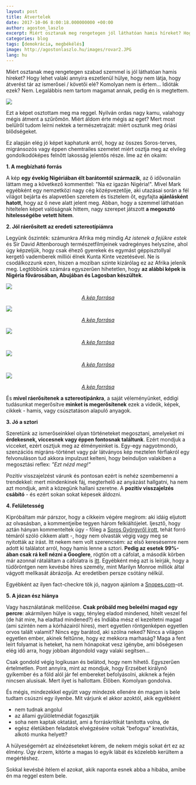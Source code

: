 ```yaml
---
layout: post
title: Átvertelek
date: 2017-10-06 8:00:18.000000000 +00:00
author: agoston_laszlo
excerpt: Miért osztanak meg rengetegen jól láthatóan hamis híreket? Hogy lehet valaki annyira hülye, hogy átverést tár az ismerősei elé? Komolyan nem is értem... Idióták ezek? Nem. Legalábbis nem tartom magamat annak, pedig én is megtettem.
categories: blog
tags: [demokrácia, megbékélés]
image: http://agostonlaszlo.hu/images/rovar2.JPG
lang: hu
---
```

Miért osztanak meg rengetegen szabad szemmel is jól láthatóan hamis híreket? Hogy lehet valaki annyira eszetlenül hülye, hogy nem látja, hogy átverést tár az ismerősei / követői elé? Komolyan nem is értem... Idióták ezek? Nem. Legalábbis nem tartom magamat annak, pedig én is megtettem.

![](http://agostonlaszlo.hu/images/rovar.jpg)

Ezt a képet osztottam meg ma reggel. Nyilván ordas nagy kamu, valahogy mégis átment a szűrőmön. Miért áldom érte mégis az eget? Mert most belülről tudom leírni nektek a természetrajzát: miért osztunk meg óriási blődségeket.

Ez alapján elég jó képet kaphatunk arról, hogy az összes Soros-terves, migránsozós vagy éppen chemtrailes szemetet miért osztja meg az elvileg gondolkodóképes felnőtt lakosság jelentős része. Íme az én okaim:

**1. A megbízható forrás**

A kép **egy évekig Nigériában élt barátomtól származik**, az ő idővonalán láttam meg a következő kommenttel: "Na ez igazán Nigéria!". Mivel Mark egyébként egy nemzetközi nagy cég középvezetője, aki utazásai során a fél világot bejárta és alapvetően szeretem és tisztelem őt, egyfajta **ajánlásként hatott**, hogy az ő neve alatt jelent meg. Abban, hogy a szemmel láthatóan hiteltelen képet valóságnak hittem, nagy szerepet játszott **a megosztó hitelességébe vetett hitem**.

**2. Jól ráerősített az eredeti sztereotípiámra**

Legyünk őszinték: számunkra Afrika még mindig *Az istenek a fejükre estek* és Sir David Attenborough természetfilmjeinek vadregényes helyszíne, ahol úgy képzeljük, hogy csak éhező gyerekek és egymást géppisztollyal kergető vademberek milliói élnek Kunta Kinte vezetésével. Ne is csodálkozzunk ezen, hiszen a moziban szinte kizárólag ez az Afrika jelenik meg. Legtöbbünk számára egyszerűen hihetetlen, hogy **az alábbi képek is Nigéria fővárosában, Abujában és Lagosban készültek**.

![](http://agostonlaszlo.hu/images/abuja.jpg)
<center><i><a href="https://travel.jumia.com/blog/ng/5-solid-truths-about-living-in-abuja-3051" target="blank" >A kép forrása</a></i></center>

![](http://agostonlaszlo.hu/images/lagos2.jpg)
<center><i><a href="http://commonedge.org/tag/urban-design/" target="blank" >A kép forrása</a></i></center>

![](http://agostonlaszlo.hu/images/lagos5.jpg)
<center><i><a href="http://www.enekem.com.ng/2016/10/articlelagos-vs-abuja-vs-port-harcourt.html" target="blank" >A kép forrása</a></i></center>

![](http://agostonlaszlo.hu/images/lagos3.jpg)
<center><i><a href="http://www.transformmagazine.net/articles/2016/place-branding-lagos-nigeria/" target="blank" >A kép forrása</a></i></center>

![](http://agostonlaszlo.hu/images/lagos4.jpg)
<center><i><a href="https://travel.jumia.com/blog/ng/5-solid-truths-about-living-in-abuja-3051" target="blank" >A kép forrása</a></i></center>

És **mivel ráerősítenek a sztereotípánkra**, a saját véleményünket, eddigi tudásunkat megerősítve **minket is megerősítenek** ezek a videók, képek, cikkek - hamis, vagy csúsztatáson alapuló anyagok.

**3. Jó a sztori**

Szeretünk az ismerőseinkkel olyan történeteket megosztani, amelyeket mi **érdekesnek, viccesnek vagy éppen fontosnak találtunk**. Ezért mondjuk a vicceket, ezért osztjuk meg az élményeinket is. Egy-egy nagyotmondó, szenzációs migráns-történet vagy pár látványos kép meztelen férfiakról egy felvonuláson tud akkora impulzust kelteni, hogy beinduljon valakiben a megosztási reflex: *"Ezt nézd meg!"*

Pozitív visszajelzést várunk és pontosan ezért is nehéz szembemenni a trendekkel: mert mindenkinek fáj, megterhelő az anyázást hallgatni, ha nem azt mondjuk, amit a közegünk hallani szeretne. A **pozitív visszajelzés csábító** - és ezért sokan sokat képesek áldozni.

**4. Felületesség**

Kipróbáltam már párszor, hogy a cikkeim végére megírom: aki idáig eljutott az olvasásban, a kommentjeibe tegyen három felkiáltójelet. Ijesztő, hogy aztán hányan kommenteltek úgy - főleg a [Soros Györgyről írott](http://agostonlaszlo.hu/blog/soros-gyorgy-ordog-vagy-angyal/), tehát forró témáról szóló cikkem alatt -, hogy nem olvasták végig vagy meg se nyitották az írást. Itt nekem nem volt szerencsém: az első keresésemre nem adott ki találatot arról, hogy hamis lenne a sztori. **Pedig az esetek 99%-ában csak rá kell nézni a Googlere**, rögtön ott a cáfolat, a második körben már azonnal rátaláltam a cáfolatra is [itt](http://www.snopes.com/cockroach-zimbabwe-x-ray/). Egyébként még azt is leírják, hogy a tüdőröntgen nem kevésbé híres személy, mint Marilyn Monroe milliók által vágyott mellkasát ábrázolja. Az eredetiben persze csótány nélkül. 

Egyébként az ilyen fact-checkre tök jó, nagyon ajánlom a [Snopes.com](http://www.snopes.com)-ot.

**5. A józan ész hiánya**

Vagy használatának mellőzése. **Csak próbáld meg beleélni magad egy percre**: akármilyen hülye is vagy, tényleg eladod mindened, hitelt veszel fel (de hát mire, ha eladtad mindened?) és Indiába mész el kezeltetni magad (ami szintén nem a kórházairól híres), mert egyetlen röntgenképen egyetlen orvos talált valamit? Nincs egy barátod, aki szólna neked? Nincs a világon egyetlen ember, akinek feltűnne, hogy ez mekkora marhaság? Maga a fent leírt folyamat is heteket, ha nem hónapokat vesz igénybe, ami bőségesen elég idő arra, hogy jobban átgondold vagy valaki segítsen...

Csak gondold végig logikusan és belátod, hogy nem hihető. Egyszerűen értelmetlen. Pont annyira, mint az mondjuk, hogy Erzsébet királynő gyíkember és a föld alól jár fel embereket befolyásolni, akiknek a fején nincsen alusisak. Mert ilyet is hallottam. Élőben. Komolyan gondolva.

És mégis, mindezekkel együtt vagy mindezek ellenére én magam is bele tudtam csúszni egy ilyenbe. Mit várjunk el akkor azoktól, akik egyébként

- nem tudnak angolul
- az állami gyűlöletmédiát fogasztják
- soha nem kaptak oktatást, ami a forráskritikát tanította volna, de
- egész életükben feladatok elvégzésére voltak "befogva" kreativitás, alkotó munka helyett?

A hülyeségemért az elnézéseteket kérem, de nekem mégis sokat ért ez az élmény. Úgy érzem, kitörte a magas ló egyik lábát és közelebb kerültem a megértéshez. 

Sokkal kevésbé ítélem el azokat, akik naponta esnek abba a hibába, amibe én ma reggel estem bele.
